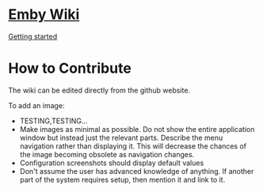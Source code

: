 [Emby Wiki](https://github.com/isidorogv/esp8266-test/wiki)
====

[Getting started](https://github.com/isidorogv/esp8266-test/wiki)
  
  


How to Contribute
====

The wiki can be edited directly from the github website. 

To add an image:

* TESTING,TESTING...
* Make images as minimal as possible. Do not show the entire application window but instead just the relevant parts. Describe the menu navigation rather than displaying it. This will decrease the chances of the image becoming obsolete as navigation changes.
* Configuration screenshots should display default values
* Don't assume the user has advanced knowledge of anything. If another part of the system requires setup, then mention it and link to it.

